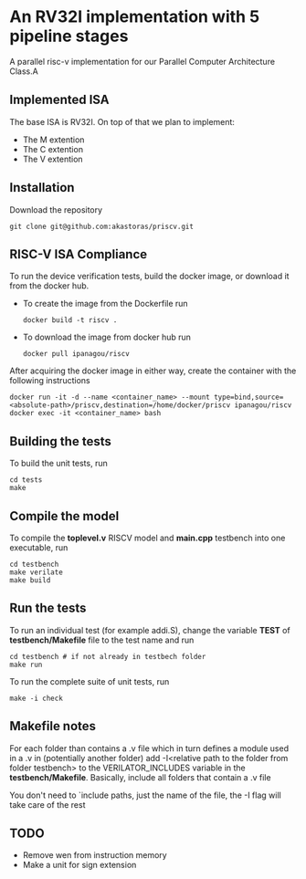 # An RV32I implementation with 5 pipeline stages
A parallel risc-v implementation for our Parallel Computer Architecture Class.A

## Implemented ISA
The base ISA is RV32I. On top of that we plan to implement:
* The M extention
* The C extention
* The V extention 

## Installation
Download the repository
```
git clone git@github.com:akastoras/priscv.git
```

## RISC-V ISA Compliance
To run the device verification tests, build the docker image, or download it from the docker hub.

* To create the image from the Dockerfile run
	```
	docker build -t riscv .
	```

* To download the image from docker hub run
	```
	docker pull ipanagou/riscv
	```

After acquiring the docker image in either way, create the container with the following instructions
```
docker run -it -d --name <container_name> --mount type=bind,source=<absolute-path>/priscv,destination=/home/docker/priscv ipanagou/riscv
docker exec -it <container_name> bash
```

## Building the tests
To build the unit tests, run 
```
cd tests
make
```

## Compile the model
To compile the **toplevel.v** RISCV model and **main.cpp** testbench into one executable, run
```
cd testbench
make verilate 
make build
```

## Run the tests
To run an individual test (for example addi.S), change the variable **TEST** of **testbench/Makefile** file to the test name and run
```
cd testbench # if not already in testbech folder
make run
```

To run the complete suite of unit tests, run
```
make -i check
```

## Makefile notes
For each folder than contains a .v file which in turn defines a module used in a .v in (potentially another folder) add -I\<relative path to the folder from folder testbench\> to the VERILATOR_INCLUDES variable in the **testbench/Makefile**. Basically, include all folders that contain a .v file

You don't need to `include paths, just the name of the file, the -I flag will take care of the rest

## TODO
- Remove wen from instruction memory
- Make a unit for sign extension